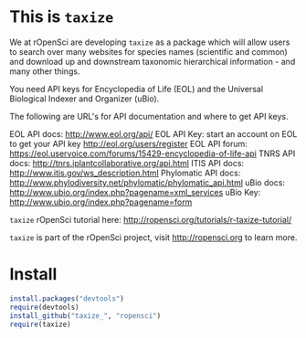 # This is `taxize`

We at rOpenSci are developing `taxize` as a package which will allow users to search over many websites for species names (scientific and common) and download up and downstream taxonomic hierarchical information - and many other things. 

You need API keys for Encyclopedia of Life (EOL) and the Universal Biological Indexer and Organizer (uBio). 

The following are URL's for API documentation and where to get API keys. 

EOL API docs: <http://www.eol.org/api/>
EOL API Key: start an account on EOL to get your API key <http://eol.org/users/register>
EOL API forum: <https://eol.uservoice.com/forums/15429-encyclopedia-of-life-api>
TNRS API docs: <http://tnrs.iplantcollaborative.org/api.html>
ITIS API docs: <http://www.itis.gov/ws_description.html> 
Phylomatic API docs: <http://www.phylodiversity.net/phylomatic/phylomatic_api.html>
uBio docs: <http://www.ubio.org/index.php?pagename=xml_services>
uBio Key: <http://www.ubio.org/index.php?pagename=form>

`taxize` rOpenSci tutorial here:  http://ropensci.org/tutorials/r-taxize-tutorial/

`taxize` is part of the rOpenSci project, visit http://ropensci.org to learn more.

# Install

```R 
install.packages("devtools")
require(devtools)
install_github("taxize_", "ropensci")
require(taxize)
```